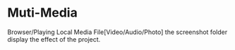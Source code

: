 # Muti-Media
Browser/Playing Local Media File[Video/Audio/Photo] the screenshot folder display the effect of the project.
